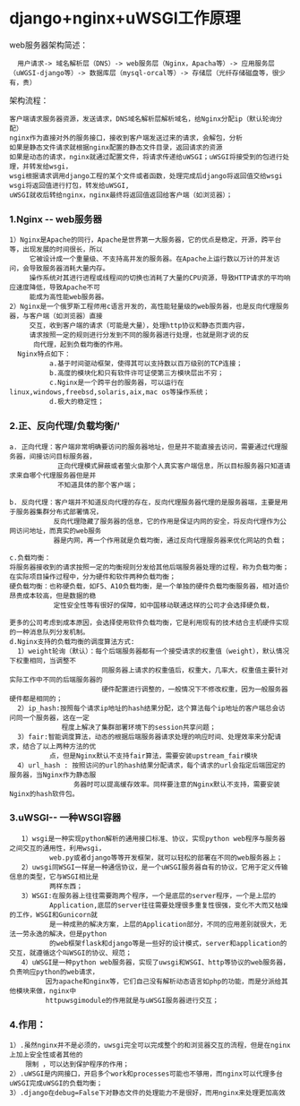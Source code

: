 # django+nginx+uWSGI工作原理
   web服务器架构简述：

      用户请求-> 域名解析层（DNS）-> web服务层（Nginx，Apacha等）-> 应用服务层（uWGSI-django等）-> 数据库层（mysql-orcal等）-> 存储层（光纤存储磁盘等，很少有，贵）

   架构流程：

	客户端请求服务器资源，发送请求，DNS域名解析层解析域名，给Nginx分配ip（默认轮询分配）
	nginx作为直接对外的服务接口，接收到客户端发送过来的请求，会解包，分析
	如果是静态文件请求就根据nginx配置的静态文件目录，返回请求的资源
	如果是动态的请求，nginx就通过配置文件，将请求传递给uWSGI；uWSGI将接受到的包进行处理，并转发给wsgi，
	wsgi根据请求调用django工程的某个文件或者函数，处理完成后django将返回值交给wsgi
	wsgi将返回值进行打包，转发给uWSGI,
	uWSGI就收后转给nginx，nginx最终将返回值返回给客户端（如浏览器）；
### 1.Nginx -- web服务器
    1）Nginx是Apache的同行，Apache是世界第一大服务器，它的优点是稳定，开源，跨平台等，出现发展的时间很长，所以
         它被设计成一个重量级、不支持高并发的服务器。在Apache上运行数以万计的并发访问，会导致服务器消耗大量内存。
         操作系统对其进行进程或线程间的切换也消耗了大量的CPU资源，导致HTTP请求的平均响应速度降低，导致Apache不可
         能成为高性能web服务器。
    2）Nginx是一个俄罗斯工程师用c语言开发的，高性能轻量级的web服务器，也是反向代理服务器，与客户端（如浏览器）直接
         交互，收到客户端的请求（可能是大量），处理http协议和静态页面内容，
         请求按照一定的规则进行分发到不同的服务器进行处理，也就是刚才说的反
          向代理，起到负载均衡的作用。
      Nginx特点如下：
		      a.基于时间驱动框架，使得其可以支持数以百万级别的TCP连接；
		      b.高度的模块化和只有软件许可证使第三方模块层出不穷；
		      c.Nginx是一个跨平台的服务器，可以运行在linux,windows,freebsd,solaris,aix,mac os等操作系统；
		      d.极大的稳定性；
### 2.正、反向代理/负载均衡/'
    a. 正向代理：客户端非常明确要访问的服务器地址，但是并不能直接去访问，需要通过代理服务器，间接访问目标服务器，
                正向代理模式屏蔽或者萤火虫那个人真实客户端信息，所以目标服务器只知道请求来自哪个代理服务器但是并
                不知道具体的那个客户端；

    b. 反向代理：客户端并不知道反向代理的存在，反向代理服务器代理的是服务器端，主要是用于服务器集群分布式部署情况，
               反向代理隐藏了服务器的信息，它的作用是保证内网的安全，将反向代理作为公网访问地址，而真实的web服务
               器是内网，再一个作用就是负载均衡，通过反向代理服务器来优化网站的负载；
    
    c.负载均衡：
    将服务器接收到的请求按照一定的均衡规则分发给其他后端服务器处理的过程，称为负载均衡；
    在实际项目操作过程中，分为硬件和软件两种负载均衡；
    硬负载均衡：也称硬负载，如F5、A10负载均衡，是一个单独的硬件负载均衡服务器，相对造价昂贵成本较高，但是数据的稳
               定性安全性等有很好的保障，如中国移动联通这样的公司才会选择硬负载，

    更多的公司考虑到成本原因，会选择使用软件负载均衡，它是利用现有的技术结合主机硬件实现的一种消息队列分发机制。
    d.Nginx支持的负载均衡的调度算法方式:
      1）weight轮询（默认）：每个后端服务器都有一个接受请求的权重值（weight），默认情况下权重相同，当调整不
                           同服务器上请求的权重值后，权重大，几率大，权重值主要针对实际工作中不同的后端服务器的
                           硬件配置进行调整的，一般情况下不修改权重，因为一般服务器硬件都是相同的；
      2）ip_hash:按照每个请求ip地址的hash结果分配，这个算法每个ip地址的客户端总会访问同一个服务器，这在一定
                 程度上解决了集群部署环境下的session共享问题；
      3）fair:智能调度算法，动态的根据后端服务器请求处理的响应时间、处理效率来分配请求，结合了以上两种方法的优
              点，但是Nginx默认不支持fair算法，需要安装upstream_fair模块
      4）url_hash : 按照访问的url的hash结果分配请求，每个请求的url会指定后端固定的服务器，当Nginx作为静态服
                    务器时可以提高缓存效率。同样要注意的Nginx默认不支持，需要安装Nginx的hash软件包。
    
### 3.uWSGI-- 一种WSGI容器
	   1）wsgi是一种实现python解析的通用接口标准、协议，实现python web程序与服务器之间交互的通用性，利用wsgi，
              web.py或者django等等开发框架，就可以轻松的部署在不同的web服务器上；
	   2）uwsgi同WSGI一样是一种通信协议，是一个uWSGI服务器自有的协议，它用于定义传输信息的类型，它与WSGI相比是
              两样东西；
	   3）WSGI:在服务器上往往需要跑两个程序，一个是底层的server程序，一个是上层的
              Application,底层的server往往需要处理很多重复性很强，变化不大而又枯燥的工作，WSGI和Gunicorn就
              是一种成熟的解决方案，上层的Application部分，不同的应用差别就很大，无法一劳永逸的解决，但是python
              的web框架flask和django等是一些好的设计模式，server和application的交互，就遵循这个叫WSGI的协议、规范；
	   4）uWSGI是一种python web服务器，实现了uwsgi和WSGI、http等协议的web服务器，负责响应python的web请求，
             因为apache和nginx等，它们自己没有解析动态语言如php的功能，而是分派给其他模块来做，nginx中
             httpuwsgimodule的作用就是与uWSGI服务器进行交互；
### 4.作用：
	1）.虽然nginx并不是必须的，uwsgi完全可以完成整个的和浏览器交互的流程，但是在nginx上加上安全性或者其他的
        限制 ，可以达到保护程序的作用；
	2）.uWSGI是内网接口，开启多个work和processes可能也不够用，而nginx可以代理多台uWSGI完成uWSGI的负载均衡；
	3）.django在debug=False下对静态文件的处理能力不是很好，而用nginx来处理更加高效
